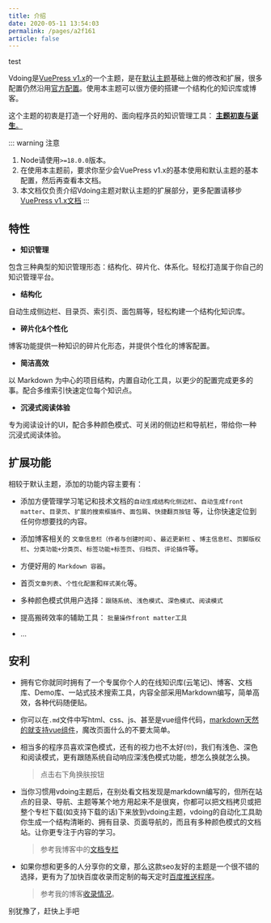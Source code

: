 ```yaml
---
title: 介绍
date: 2020-05-11 13:54:03
permalink: /pages/a2f161
article: false
---
```

test

Vdoing是[VuePress v1.x](https://vuepress.vuejs.org/zh/)的一个主题，是在[默认主题](https://vuepress.vuejs.org/zh/theme/option-api.html)基础上做的修改和扩展，很多配置仍然沿用[官方配置](https://vuepress.vuejs.org/zh/config/)。使用本主题可以很方便的搭建一个结构化的知识库或博客。

这个主题的初衷是打造一个好用的、面向程序员的知识管理工具：
[**主题初衷与诞生**。](/pages/52d5c3/)

::: warning 注意
1. Node请使用`>=18.0.0`版本。
2. 在使用本主题前，要求你至少会VuePress v1.x的基本使用和默认主题的基本配置，然后再查看本文档。
3. 本文档仅负责介绍Vdoing主题对默认主题的扩展部分，更多配置请移步 [VuePress v1.x文档](https://vuepress.vuejs.org/zh/)
:::

## 特性
* **知识管理**

包含三种典型的知识管理形态：结构化、碎片化、体系化。轻松打造属于你自己的知识管理平台。

* **结构化**

自动生成侧边栏、目录页、索引页、面包屑等，轻松构建一个结构化知识库。

* **碎片化&个性化**

博客功能提供一种知识的碎片化形态，并提供个性化的博客配置。

* **简洁高效**

以 Markdown 为中心的项目结构，内置自动化工具，以更少的配置完成更多的事。配合多维索引快速定位每个知识点。

* **沉浸式阅读体验**

专为阅读设计的UI，配合多种颜色模式、可关闭的侧边栏和导航栏，带给你一种沉浸式阅读体验。



## 扩展功能
相较于默认主题，添加的功能内容主要有：

* 添加方便管理学习笔记和技术文档的`自动生成结构化侧边栏`、`自动生成front matter`、`目录页`、`扩展的搜索框插件`、`面包屑`、`快捷翻页按钮` 等，让你快速定位到任何你想要找的内容。

* 添加博客相关的 `文章信息栏（作者与创建时间）`、`最近更新栏` 、`博主信息栏`、`页脚版权栏`、`分类功能+分类页`、`标签功能+标签页`、`归档页`、`评论插件`等。

* 方便好用的 `Markdown 容器`。

* 首页`文章列表`、`个性化配置`和`样式美化`等。

* 多种颜色模式供用户选择：`跟随系统`、`浅色模式`、`深色模式`、`阅读模式`

* 提高搬砖效率的辅助工具： `批量操作front matter工具`

* ...

## 安利
* 拥有它你就同时拥有了一个专属你个人的在线知识库(云笔记)、博客、文档库、Demo库、一站式技术搜索工具，内容全部采用Markdown编写，简单高效，各种代码随便贴。
* 你可以在`.md`文件中写html、css、js、甚至是vue组件代码，[markdown天然的就支持vue组件](https://v1.vuepress.vuejs.org/zh/guide/using-vue.html)，魔改页面什么的不要太简单。
* 相当多的程序员喜欢深色模式，还有的视力也不太好(🤓)，我们有浅色、深色和阅读模式，更有跟随系统自动响应深浅色模式功能，想怎么换就怎么换。

  > 点击右下角换肤按钮
* 当你习惯用vdoing主题后，在别处看文档发现是markdown编写的，但所在站点的目录、导航、主题等某个地方用起来不是很爽，你都可以把文档拷贝或把整个专栏下载(如支持下载的话)下来放到vdoing主题，vdoing的自动化工具助你生成一个结构清晰的、拥有目录、页面导航的，而且有多种颜色模式的文档站。让你更专注于内容的学习。

  > 参考我博客中的[文档专栏](https://xugaoyi.com/note/typescript-axios/)
* 如果你想和更多的人分享你的文章，那么这款seo友好的主题是一个很不错的选择，更有为了加快百度收录而定制的每天定时[百度推送程序](https://xugaoyi.com/pages/f44d2f9ad04ab8d3/)。

    > 参考我的博客[收录情况](https://www.baidu.com/s?word=site%3Axugaoyi.com)。

别犹豫了，赶快上手吧

